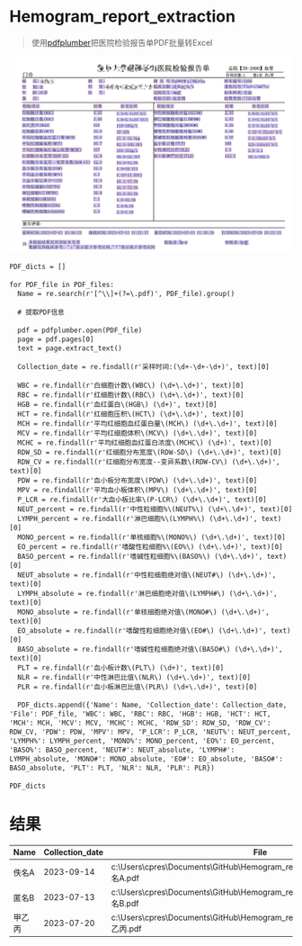 # Hemogram_report_extraction
>  使用[pdfplumber](https://github.com/jsvine/pdfplumber)把医院检验报告单PDF批量转Excel

![](preview.png)

```
PDF_dicts = []

for PDF_file in PDF_files:
  Name = re.search(r'[^\\]+(?=\.pdf)', PDF_file).group() 

  # 提取PDF信息

  pdf = pdfplumber.open(PDF_file)
  page = pdf.pages[0]
  text = page.extract_text()

  Collection_date = re.findall(r'采样时间:(\d+-\d+-\d+)', text)[0]

  WBC = re.findall(r'白细胞计数\(WBC\) (\d+\.\d+)', text)[0]
  RBC = re.findall(r'红细胞计数\(RBC\) (\d+\.\d+)', text)[0]
  HGB = re.findall(r'血红蛋白\(HGB\) (\d+)', text)[0]
  HCT = re.findall(r'红细胞压积\(HCT\) (\d+\.\d+)', text)[0]
  MCH = re.findall(r'平均红细胞血红蛋白量\(MCH\) (\d+\.\d+)', text)[0]
  MCV = re.findall(r'平均红细胞体积\(MCV\) (\d+\.\d+)', text)[0]
  MCHC = re.findall(r'平均红细胞血红蛋白浓度\(MCHC\) (\d+)', text)[0]
  RDW_SD = re.findall(r'红细胞分布宽度\(RDW-SD\) (\d+\.\d+)', text)[0]
  RDW_CV = re.findall(r'红细胞分布宽度--变异系数\(RDW-CV\) (\d+\.\d+)', text)[0]
  PDW = re.findall(r'血小板分布宽度\(PDW\) (\d+\.\d+)', text)[0]
  MPV = re.findall(r'平均血小板体积\(MPV\) (\d+\.\d+)', text)[0]
  P_LCR = re.findall(r'大血小板比率\(P-LCR\) (\d+\.\d+)', text)[0]
  NEUT_percent = re.findall(r'中性粒细胞%\(NEUT%\) (\d+\.\d+)', text)[0]
  LYMPH_percent = re.findall(r'淋巴细胞%\(LYMPH%\) (\d+\.\d+)', text)[0]
  MONO_percent = re.findall(r'单核细胞%\(MONO%\) (\d+\.\d+)', text)[0]
  EO_percent = re.findall(r'嗜酸性粒细胞%\(EO%\) (\d+\.\d+)', text)[0]
  BASO_percent = re.findall(r'嗜碱性粒细胞%\(BASO%\) (\d+\.\d+)', text)[0]
  NEUT_absolute = re.findall(r'中性粒细胞绝对值\(NEUT#\) (\d+\.\d+)', text)[0]
  LYMPH_absolute = re.findall(r'淋巴细胞绝对值\(LYMPH#\) (\d+\.\d+)', text)[0]
  MONO_absolute = re.findall(r'单核细胞绝对值\(MONO#\) (\d+\.\d+)', text)[0]
  EO_absolute = re.findall(r'嗜酸性粒细胞绝对值\(EO#\) (\d+\.\d+)', text)[0]
  BASO_absolute = re.findall(r'嗜碱性粒细胞绝对值\(BASO#\) (\d+\.\d+)', text)[0]
  PLT = re.findall(r'血小板计数\(PLT\) (\d+)', text)[0]
  NLR = re.findall(r'中性淋巴比值\(NLR\) (\d+\.\d+)', text)[0]
  PLR = re.findall(r'血小板淋巴比值\(PLR\) (\d+\.\d+)', text)[0]
  
  PDF_dicts.append({'Name': Name, 'Collection_date': Collection_date, 'File': PDF_file, 'WBC': WBC, 'RBC': RBC, 'HGB': HGB, 'HCT': HCT, 'MCH': MCH, 'MCV': MCV, 'MCHC': MCHC, 'RDW_SD': RDW_SD, 'RDW_CV': RDW_CV, 'PDW': PDW, 'MPV': MPV, 'P_LCR': P_LCR, 'NEUT%': NEUT_percent, 'LYMPH%': LYMPH_percent, 'MONO%': MONO_percent, 'EO%': EO_percent, 'BASO%': BASO_percent, 'NEUT#': NEUT_absolute, 'LYMPH#': LYMPH_absolute, 'MONO#': MONO_absolute, 'EO#': EO_absolute, 'BASO#': BASO_absolute, 'PLT': PLT, 'NLR': NLR, 'PLR': PLR})

PDF_dicts
```

# 结果

| Name   | Collection_date | File                                                         | WBC  | RBC  | HGB  | HCT  | MCH  | MCV  | MCHC | RDW_SD | RDW_CV | PDW  | MPV  | P_LCR | NEUT% | LYMPH% | MONO% | EO%  | BASO% | NEUT# | LYMPH# | MONO# | EO#  | BASO# | PLT  | NLR  | PLR   |
| ------ | --------------- | ------------------------------------------------------------ | ---- | ---- | ---- | ---- | ---- | ---- | ---- | ------ | ------ | ---- | ---- | ----- | ----- | ------ | ----- | ---- | ----- | ----- | ------ | ----- | ---- | ----- | ---- | ---- | ----- |
| 佚名A  | 2023-09-14      | c:\Users\cpres\Documents\GitHub\Hemogram_report_extraction\Sample_data\佚名A.pdf | 6.03 | 4.92 | 114  | 36.9 | 23.2 | 75.0 | 309  | 41.2   | 15.1   | 10.2 | 9.4  | 20.8  | 67.7  | 23.4   | 7.1   | 1.5  | 0.3   | 4.08  | 1.41   | 0.43  | 0.09 | 0.02  | 257  | 2.9  | 182.3 |
| 匿名B  | 2023-07-13      | c:\Users\cpres\Documents\GitHub\Hemogram_report_extraction\Sample_data\匿名B.pdf | 4.10 | 3.96 | 121  | 35.9 | 30.6 | 90.7 | 337  | 41.8   | 12.6   | 11.0 | 9.7  | 21.9  | 51.1  | 39.8   | 7.1   | 1.5  | 0.5   | 2.10  | 1.63   | 0.29  | 0.06 | 0.02  | 185  | 1.3  | 113.5 |
| 甲乙丙 | 2023-07-20      | c:\Users\cpres\Documents\GitHub\Hemogram_report_extraction\Sample_data\甲乙丙.pdf | 7.17 | 4.43 | 134  | 40.3 | 30.2 | 91.0 | 333  | 41.6   | 12.6   | 13.8 | 10.7 | 30.4  | 67.9  | 24.0   | 6.7   | 0.7  | 0.7   | 4.87  | 1.72   | 0.48  | 0.05 | 0.05  | 166  | 2.8  | 96.5  |
